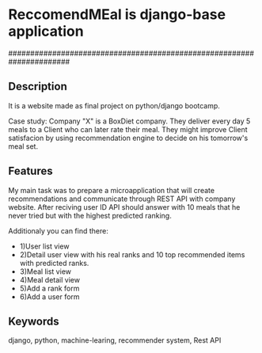 
# ReccomendMEal is django-base application 
######################################################################

Description
------------

It is a website made as final project on python/django bootcamp. 

Case study: 
Company "X" is a BoxDiet company. They deliver every day 5 meals to a Client who can later rate their meal. They might improve Client satisfacion by using recommendation engine to decide on his tomorrow's meal set.

Features
------------

My main task was to prepare a microapplication that will create recommendations and communicate through REST API 
with company website. After reciving user ID API should answer with 10 meals that he never tried but with the 
highest predicted ranking.

Additionaly you can find there:
 * 1)User list view
 * 2)Detail user view with his real ranks and 10 top recommended items with predicted ranks.
 * 3)Meal list view 
 * 4)Meal detail view
 * 5)Add a rank form
 * 6)Add a user form

Keywords
-------------
django, python, machine-learing, recommender system, Rest API
